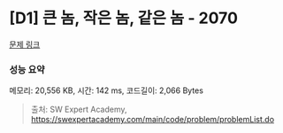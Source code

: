 # [D1] 큰 놈, 작은 놈, 같은 놈 - 2070 

[문제 링크](https://swexpertacademy.com/main/code/problem/problemDetail.do?contestProbId=AV5QQ6qqA40DFAUq) 

### 성능 요약

메모리: 20,556 KB, 시간: 142 ms, 코드길이: 2,066 Bytes



> 출처: SW Expert Academy, https://swexpertacademy.com/main/code/problem/problemList.do